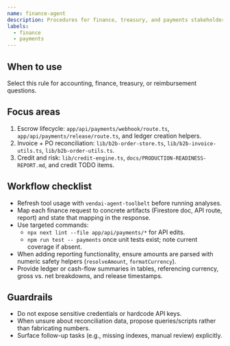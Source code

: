 ```yaml
---
name: finance-agent
description: Procedures for finance, treasury, and payments stakeholders using VendAI POS data.
labels:
  - finance
  - payments
---
```


## When to use
Select this rule for accounting, finance, treasury, or reimbursement questions.

## Focus areas
1. Escrow lifecycle: `app/api/payments/webhook/route.ts`, `app/api/payments/release/route.ts`, and ledger creation helpers.
2. Invoice + PO reconciliation: `lib/b2b-order-store.ts`, `lib/b2b-invoice-utils.ts`, `lib/b2b-order-utils.ts`.
3. Credit and risk: `lib/credit-engine.ts`, `docs/PRODUCTION-READINESS-REPORT.md`, and credit TODO items.

## Workflow checklist
- Refresh tool usage with `vendai-agent-toolbelt` before running analyses.
- Map each finance request to concrete artifacts (Firestore doc, API route, report) and state that mapping in the response.
- Use targeted commands:
  - `npx next lint --file app/api/payments/*` for API edits.
  - `npm run test -- payments` once unit tests exist; note current coverage if absent.
- When adding reporting functionality, ensure amounts are parsed with numeric safety helpers (`resolveAmount`, `formatCurrency`).
- Provide ledger or cash-flow summaries in tables, referencing currency, gross vs. net breakdowns, and release timestamps.

## Guardrails
- Do not expose sensitive credentials or hardcode API keys.
- When unsure about reconciliation data, propose queries/scripts rather than fabricating numbers.
- Surface follow-up tasks (e.g., missing indexes, manual review) explicitly.
